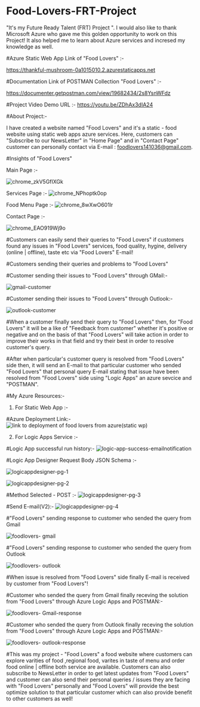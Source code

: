 # Food-Lovers-FRT-Project
"It's my Future Ready Talent (FRT) Project ". I would also like to thank Microsoft Azure who gave me this golden opportunity to work on this Project! It also helped me to learn about Azure services and incresed my knowledge as well. 




#Azure Static Web App Link of "Food Lovers" :- 

https://thankful-mushroom-0a1015010.2.azurestaticapps.net




#Documentation Link of POSTMAN Collection "Food Lovers" :-

https://documenter.getpostman.com/view/19682434/2s8YsnWFdz



#Project Video Demo URL :-
https://youtu.be/ZDhAx3dIA24


#About Project:-






I have created a website named "Food Lovers" and it's a static - food website using static web apps azure services. Here, customers can "Subscribe to our NewsLetter" in "Home Page" and in "Contact Page" customer can personally contact via E-mail : foodlovers141036@gmail.com.



#Insights of "Food Lovers" 

Main Page :-

![chrome_zkV5GfIXGk](https://user-images.githubusercontent.com/110100411/204109919-9e9923e9-730a-4cca-b13b-b25db674b7ca.jpg)



Services Page :- 
![chrome_NPhoptk0op](https://user-images.githubusercontent.com/110100411/204109922-940a55fb-b186-4dfa-ae3e-b58498d0a866.png)




Food Menu Page :-
![chrome_8wXwO601lr](https://user-images.githubusercontent.com/110100411/204109927-b0c4960f-2b47-40a9-b4df-6ff799bc505c.png)



Contact Page :-


![chrome_EAO919Wj9o](https://user-images.githubusercontent.com/110100411/204109934-cfff51b7-f9d9-44f0-8514-2bd5102460ea.png)





#Customers can easily send their queries to "Food Lovers" if customers found any issues in "Food Lovers" services, food quality, hygine, delivery (online | offline), taste etc via "Food Lovers" E-mail!


#Customers sending their queries and problems to "Food Lovers"

#Customer sending their issues to "Food Lovers" through GMail:-

![gmail-customer](https://user-images.githubusercontent.com/110100411/203407161-14b3b111-a2e1-471e-a02d-20aacae10902.png)

#Customer sending their issues to "Food Lovers" through Outlook:-

![outlook-customer](https://user-images.githubusercontent.com/110100411/203407175-3e424d91-dbb9-444f-a3f5-d6e5f7251e23.png)



#When a customer finally send their query to "Food Lovers" then, for "Food Lovers" it will be a like of "Feedback from customer" whether it's positive or negative and on the basis of that "Food Lovers" will take action in order to improve their works in that field and try their best in order to resolve customer's query.





#After when particular's customer query is resolved from "Food Lovers" side then, it will send an E-mail to that particular customer who sended "Food Lovers" that personal query E-mail stating that issue have been resolved from "Food Lovers" side using "Logic Apps" an azure sevcice and "POSTMAN".



#My Azure Resources:-

1) For Static Web App :-


#Azure Deployment Link:-
![link to deployment of food lovers from azure(static wp)](https://user-images.githubusercontent.com/110100411/203708061-e3e9bf58-3002-4eb8-a73b-d610b93ddd76.png)





2) For Logic Apps Service :-


#Logic App successful run history:-
![logic-app-success-emailnotification](https://user-images.githubusercontent.com/110100411/203708105-5fb78cab-1d8b-4f6d-affe-0337d3795a8e.png)

#Logic App Designer Request Body JSON Schema :-


![logicappdesigner-pg-1](https://user-images.githubusercontent.com/110100411/203710572-760bec22-3574-4174-b941-f2df8c9e732a.png)

![logicappdesigner-pg-2](https://user-images.githubusercontent.com/110100411/203708145-0ca58066-3126-4da5-920d-47658504bb6a.png)



#Method Selected - POST :- 
![logicappdesigner-pg-3](https://user-images.githubusercontent.com/110100411/203708185-3141e85b-519e-4174-b7e6-fde7e0ce0539.png)


#Send E-mail(V2):-
![logicappdesigner-pg-4](https://user-images.githubusercontent.com/110100411/203708200-a2fe8378-2141-41e4-af88-71827401387f.png)


#"Food Lovers" sending response to customer who sended the query from Gmail


![foodlovers- gmail](https://user-images.githubusercontent.com/110100411/203408386-42925798-6d09-4074-83c9-86a3c6bf3ac3.png)


#"Food Lovers" sending response to customer who sended the query from Outlook


![foodlovers- outlook](https://user-images.githubusercontent.com/110100411/203408402-2cf1585a-2a7e-4e50-baeb-d02973a78ddc.png)



#When issue is resolved from "Food Lovers" side finally E-mail is received by customer from "Food Lovers"!



#Customer who sended the query from Gmail finally receving the solution from "Food Lovers" through Azure Logic Apps and POSTMAN:-

![foodlovers- Gmail-response](https://user-images.githubusercontent.com/110100411/203408421-4020d125-875d-489f-87c9-8a374e18c594.png)




#Customer who sended the query from Outlook finally receving the solution from "Food Lovers" through Azure Logic Apps and POSTMAN:-



![foodlovers- outlook-response](https://user-images.githubusercontent.com/110100411/203408414-837019ed-c83c-4927-a7b6-e7d11054586c.png)




#This was my project - "Food Lovers" a food website where customers can explore varities of food ,regional food, varites in taste of menu and order food online | offline both service are available. Customers can also subscribe to NewsLetter in order to get latest updates from "Food Lovers" and customer can also send their personal queries / issues they are facing with "Food Lovers" personally and "Food Lovers" will provide the best optimize solution to that particular customer which can also provide benefit to other customers as well!
